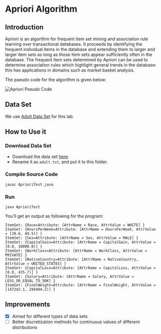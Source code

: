 # Apriori Algorithm

## Introduction

Apriori is an algorithm for frequent item set mining and association rule learning over transactional databases. It proceeds by identifying the frequent individual items in the database and extending them to larger and larger item sets as long as those item sets appear sufficiently often in the database. The frequent item sets determined by Apriori can be used to determine association rules which highlight general trends in the database: this has applications in domains such as market basket analysis.

The pseudo code for the algorithm is given below:

![Apriori Pseudo Code](https://upload.wikimedia.org/math/4/f/b/4fbedb1f878d4f8b49dd005d3c0dd873.png)

## Data Set

We use [Adult Data Set](https://archive.ics.uci.edu/ml/datasets/Adult) for this lab.

## How to Use it

### Download Data Set

- Download the data set [here](https://archive.ics.uci.edu/ml/machine-learning-databases/adult/adult.data).
- Rename it as `adult.txt`, and put it to this folder.

### Compile Source Code

```
javac AprioriTest.java
```

### Run

```
java AprioriTest
```

You'll get an output as following for the program:

```
ItemSet: {Race=Attribute: [AttrName = Race, AttrValue = WHITE] }
ItemSet: {HoursPerWeek=Attribute: [AttrName = HoursPerWeek, AttrValue = [39.6, 49.5)] }
ItemSet: {Sex=Attribute: [AttrName = Sex, AttrValue = MALE] }
ItemSet: {CapitalGain=Attribute: [AttrName = CapitalGain, AttrValue = [0.0, 10000.0)] }
ItemSet: {WorkClass=Attribute: [AttrName = WorkClass, AttrValue = PRIVATE] }
ItemSet: {NativeCountry=Attribute: [AttrName = NativeCountry, AttrValue = UNITED_STATES] }
ItemSet: {CapitalLoss=Attribute: [AttrName = CapitalLoss, AttrValue = [0.0, 435.7)] }
ItemSet: {Salary=Attribute: [AttrName = Salary, AttrValue = LESS_OR_EQUAL_TO_50K] }
ItemSet: {FinalWeight=Attribute: [AttrName = FinalWeight, AttrValue = [147242.1, 294484.2)] }
```

## Improvements

- [x] Aimed for different types of data sets
- [ ] Better discretization methods for continuous values of different distributions